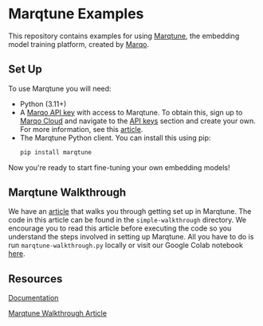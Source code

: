 # Marqtune Examples

This repository contains examples for using [Marqtune](https://cloud.marqo.ai/marqtune/), the embedding model training platform, created by [Marqo](https://marqo.ai/).

## Set Up
To use Marqtune you will need:

- Python (3.11+)
- A [Marqo API key](https://cloud.marqo.ai/settings/api-keys/) with access to Marqtune. To obtain this, sign up to [Marqo Cloud](https://cloud.marqo.ai/authentication/register/) and navigate to the [API keys](https://cloud.marqo.ai/settings/api-keys/) section and create your own. For more information, see this [article](https://marqo.ai/blog/finding-my-marqo-api-key).
- The Marqtune Python client. You can install this using pip:
    ```bash
    pip install marqtune
    ```

Now you're ready to start fine-tuning your own embedding models! 

## Marqtune Walkthrough
We have an [article](https://marqo.ai/blog/getting-started-with-marqtune) that walks you through getting set up in Marqtune. The code in this article can be found in the `simple-walkthrough` directory. We encourage you to read this article before executing the code so you understand the steps involved in setting up Marqtune. All you have to do is run `marqtune-walkthrough.py` locally or visit our Google Colab notebook [here](https://colab.research.google.com/drive/132QX_LM1db0huNpN41Vg62otSfcNuJu6?usp=sharing).

## Resources

[Documentation](https://docs.marqo.ai/2.10/Marqtune/what_is_finetuning/)

[Marqtune Walkthrough Article](https://marqo.ai/blog/getting-started-with-marqtune)
